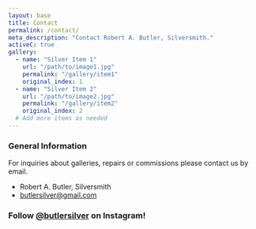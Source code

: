 ```yaml
---
layout: base
title: Contact
permalink: /contact/
meta_description: "Contact Robert A. Butler, Silversmith."
activeC: true
gallery: 
  - name: "Silver Item 1"
    url: "/path/to/image1.jpg"
    permalink: "/gallery/item1"
    original_index: 1
  - name: "Silver Item 2"
    url: "/path/to/image2.jpg"
    permalink: "/gallery/item2"
    original_index: 2
  # Add more items as needed
---
```


<section style="clear:both; max-width: 740px; margin: 0px auto;">
    <h3>General Information</h3>
    <p>For inquiries about galleries, repairs or commissions please contact us by email.</p>
    <ul class="contact-info">
      <li>Robert A. Butler, Silversmith</li>
      <li class="mail"><a href="mailto:butlersilver@gmail.com">butlersilver@gmail.com</a></li>
    </ul>
    <h3>Follow <a href="https://instagram.com/butlersilver" target="_blank">@butlersilver</a> on Instagram!</h3>
</section>